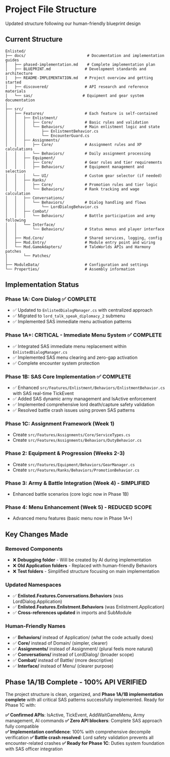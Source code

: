 # Project File Structure

Updated structure following our human-friendly blueprint design

## Current Structure

```
Enlisted/
├── docs/                           # Documentation and implementation guides
│   ├── phased-implementation.md    # Complete implementation plan
│   ├── BLUEPRINT.md               # Development standards and architecture
│   ├── README-IMPLEMENTATION.md   # Project overview and getting started
│   ├── discovered/                # API research and reference materials
│   └── sas/                      # Equipment and gear system documentation
│
├── src/
│   ├── Features/                  # Each feature is self-contained
│   │   ├── Enlistment/
│   │   │   ├── Core/              # Basic rules and validation
│   │   │   └── Behaviors/         # Main enlistment logic and state
│   │   │       ├── EnlistmentBehavior.cs
│   │   │       └── EncounterGuard.cs
│   │   ├── Assignments/
│   │   │   ├── Core/              # Assignment rules and XP calculations
│   │   │   └── Behaviors/         # Daily assignment processing
│   │   ├── Equipment/
│   │   │   ├── Core/              # Gear rules and tier requirements
│   │   │   ├── Behaviors/         # Equipment management and selection
│   │   │   └── UI/                # Custom gear selector (if needed)
│   │   ├── Ranks/
│   │   │   ├── Core/              # Promotion rules and tier logic
│   │   │   └── Behaviors/         # Rank tracking and wage calculation
│   │   ├── Conversations/
│   │   │   └── Behaviors/         # Dialog handling and flows
│   │   │       └── LordDialogBehavior.cs
│   │   ├── Combat/
│   │   │   └── Behaviors/         # Battle participation and army following
│   │   └── Interface/
│   │       └── Behaviors/         # Status menus and player interface
│   │
│   ├── Mod.Core/                  # Shared services, logging, config
│   ├── Mod.Entry/                 # Module entry point and wiring
│   └── Mod.GameAdapters/          # TaleWorlds APIs and Harmony patches
│       └── Patches/
│
├── ModuleData/                    # Configuration and settings
└── Properties/                    # Assembly information
```

## Implementation Status

### Phase 1A: Core Dialog ✅ COMPLETE 
- ✅ Updated to `EnlistedDialogManager.cs` with centralized approach
- ✅ Migrated to `lord_talk_speak_diplomacy_2` submenu
- ✅ Implemented SAS immediate menu activation patterns

### Phase 1A+: CRITICAL - Immediate Menu System ✅ COMPLETE 
- ✅ Integrated SAS immediate menu replacement within `EnlistedDialogManager.cs`
- ✅ Implemented SAS menu clearing and zero-gap activation
- ✅ Complete encounter system protection

### Phase 1B: SAS Core Implementation ✅ COMPLETE  
- ✅ Enhanced `src/Features/Enlistment/Behaviors/EnlistmentBehavior.cs` with SAS real-time TickEvent
- ✅ Added SAS dynamic army management and IsActive enforcement
- ✅ Implemented comprehensive lord death/capture safety validation
- ✅ Resolved battle crash issues using proven SAS patterns

### Phase 1C: Assignment Framework (Week 1)
- Create `src/Features/Assignments/Core/ServiceTypes.cs`
- Create `src/Features/Assignments/Behaviors/DutyBehavior.cs`

### Phase 2: Equipment & Progression (Weeks 2-3)
- Create `src/Features/Equipment/Behaviors/GearManager.cs`
- Create `src/Features/Ranks/Behaviors/PromotionBehavior.cs`

### Phase 3: Army & Battle Integration (Week 4) - **SIMPLIFIED**
- Enhanced battle scenarios (core logic now in Phase 1B)

### Phase 4: Menu Enhancement (Week 5) - **REDUCED SCOPE**
- Advanced menu features (basic menu now in Phase 1A+)

## Key Changes Made

### Removed Components
- ❌ **Debugging folder** - Will be created by AI during implementation
- ❌ **Old Application folders** - Replaced with human-friendly Behaviors
- ❌ **Test folders** - Simplified structure focusing on main implementation

### Updated Namespaces
- ✅ **Enlisted.Features.Conversations.Behaviors** (was LordDialog.Application)
- ✅ **Enlisted.Features.Enlistment.Behaviors** (was Enlistment.Application)
- ✅ **Cross-references updated** in imports and SubModule

### Human-Friendly Names
- ✅ **Behaviors/** instead of Application/ (what the code actually does)
- ✅ **Core/** instead of Domain/ (simpler, clearer)
- ✅ **Assignments/** instead of Assignment/ (plural feels more natural)
- ✅ **Conversations/** instead of LordDialog/ (broader scope)
- ✅ **Combat/** instead of Battle/ (more descriptive)
- ✅ **Interface/** instead of Menu/ (clearer purpose)

## Phase 1A/1B Complete - **100% API VERIFIED**

The project structure is clean, organized, and **Phase 1A/1B implementation complete** with all critical SAS patterns successfully implemented. Ready for Phase 1C with:

**✅ Confirmed APIs**: IsActive, TickEvent, AddWaitGameMenu, Army management, AI commands
**✅ Zero API blockers**: Complete SAS approach fully compatible  
**✅ Implementation confidence**: 100% with comprehensive decompile verification
**✅ Battle crash resolved**: Lord safety validation prevents all encounter-related crashes
**✅ Ready for Phase 1C**: Duties system foundation with SAS officer integration
